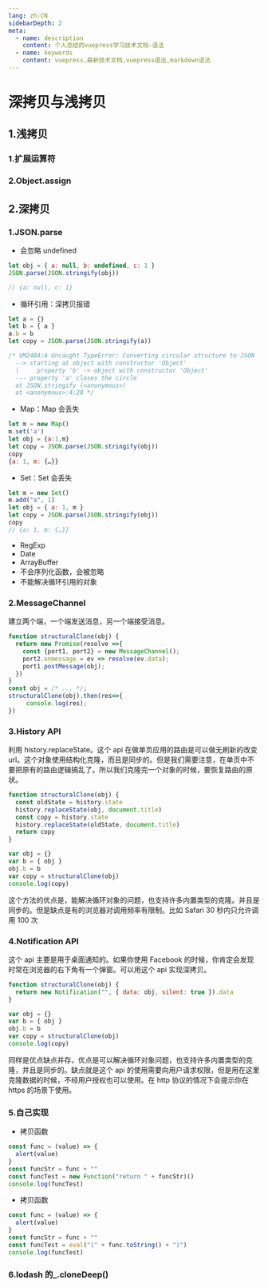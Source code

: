 ```yaml
---
lang: zh-CN
sidebarDepth: 2
meta:
  - name: description
    content: 个人总结的vuepress学习技术文档-语法
  - name: keywords
    content: vuepress,最新技术文档,vuepress语法,markdown语法
---
```


# 深拷贝与浅拷贝

## 1.浅拷贝

### 1.扩展运算符

### 2.Object.assign

## 2.深拷贝

### 1.JSON.parse

- 会忽略 undefined

```js
let obj = { a: null, b: undefined, c: 1 }
JSON.parse(JSON.stringify(obj))

// {a: null, c: 1}
```

- 循环引用：深拷贝报错

```js
let a = {}
let b = { a }
a.b = b
let copy = JSON.parse(JSON.stringify(a))

/* VM2404:4 Uncaught TypeError: Converting circular structure to JSON
  --> starting at object with constructor 'Object'
  |     property 'b' -> object with constructor 'Object'
  --- property 'a' closes the circle
  at JSON.stringify (<anonymous>)
  at <anonymous>:4:28 */
```

- Map：Map 会丢失

```js
let m = new Map()
m.set('a')
let obj = {a:1,m}
let copy = JSON.parse(JSON.stringify(obj))
copy
{a: 1, m: {…}}
```

- Set：Set 会丢失

```js
let m = new Set()
m.add("a", 1)
let obj = { a: 1, m }
let copy = JSON.parse(JSON.stringify(obj))
copy
// {a: 1, m: {…}}
```

- RegExp
- Date
- ArrayBuffer
- 不会序列化函数，会被忽略
- 不能解决循环引用的对象

### 2.MessageChannel

建立两个端，一个端发送消息，另一个端接受消息。

```js
function structuralClone(obj) {
  return new Promise(resolve =>{
    const {port1, port2} = new MessageChannel();
    port2.onmessage = ev => resolve(ev.data);
    port1.postMessage(obj);
  })
}
const obj = /* ... */;
structuralClone(obj).then(res=>{
     console.log(res);
})
```

### 3.History API

利用 history.replaceState。这个 api 在做单页应用的路由是可以做无刷新的改变 url。这个对象使用结构化克隆，而且是同步的。但是我们需要注意，在单页中不要把原有的路由逻辑搞乱了。所以我们克隆完一个对象的时候，要恢复路由的原状。

```js
function structuralClone(obj) {
  const oldState = history.state
  history.replaceState(obj, document.title)
  const copy = history.state
  history.replaceState(oldState, document.title)
  return copy
}

var obj = {}
var b = { obj }
obj.b = b
var copy = structuralClone(obj)
console.log(copy)
```

这个方法的优点是，能解决循环对象的问题，也支持许多内置类型的克隆。并且是同步的。但是缺点是有的浏览器对调用频率有限制。比如 Safari 30 秒内只允许调用 100 次

### 4.Notification API

这个 api 主要是用于桌面通知的。如果你使用 Facebook 的时候，你肯定会发现时常在浏览器的右下角有一个弹窗。可以用这个 api 实现深拷贝。

```js
function structuralClone(obj) {
  return new Notification("", { data: obj, silent: true }).data
}

var obj = {}
var b = { obj }
obj.b = b
var copy = structuralClone(obj)
console.log(copy)
```

同样是优点缺点并存，优点是可以解决循环对象问题，也支持许多内置类型的克隆，并且是同步的。缺点就是这个 api 的使用需要向用户请求权限，但是用在这里克隆数据的时候，不经用户授权也可以使用。在 http 协议的情况下会提示你在 https 的场景下使用。

### 5.自己实现

- 拷贝函数

```js
const func = (value) => {
  alert(value)
}
const funcStr = func + ""
const funcTest = new Function("return " + funcStr)()
console.log(funcTest)
```

- 拷贝函数

```js
const func = (value) => {
  alert(value)
}
const funcStr = func + ""
const funcTest = eval("(" + func.toString() + ")")
console.log(funcTest)
```

### 6.lodash 的\_.cloneDeep()
